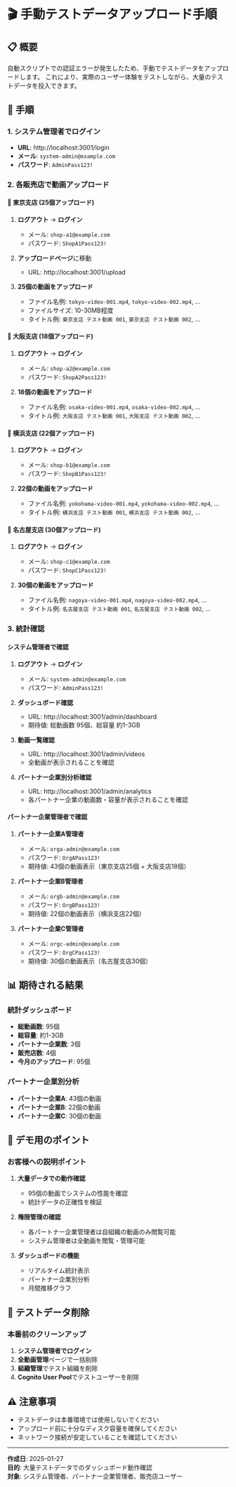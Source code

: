 # 🎬 手動テストデータアップロード手順

## 📋 概要

自動スクリプトでの認証エラーが発生したため、手動でテストデータをアップロードします。
これにより、実際のユーザー体験をテストしながら、大量のテストデータを投入できます。

## 🚀 手順

### 1. システム管理者でログイン
- **URL**: http://localhost:3001/login
- **メール**: `system-admin@example.com`
- **パスワード**: `AdminPass123!`

### 2. 各販売店で動画アップロード

#### 🏪 東京支店 (25個アップロード)
1. **ログアウト** → **ログイン**
   - メール: `shop-a1@example.com`
   - パスワード: `ShopA1Pass123!`

2. **アップロードページ**に移動
   - URL: http://localhost:3001/upload

3. **25個の動画をアップロード**
   - ファイル名例: `tokyo-video-001.mp4`, `tokyo-video-002.mp4`, ...
   - ファイルサイズ: 10-30MB程度
   - タイトル例: `東京支店 テスト動画 001`, `東京支店 テスト動画 002`, ...

#### 🏪 大阪支店 (18個アップロード)
1. **ログアウト** → **ログイン**
   - メール: `shop-a2@example.com`
   - パスワード: `ShopA2Pass123!`

2. **18個の動画をアップロード**
   - ファイル名例: `osaka-video-001.mp4`, `osaka-video-002.mp4`, ...
   - タイトル例: `大阪支店 テスト動画 001`, `大阪支店 テスト動画 002`, ...

#### 🏪 横浜支店 (22個アップロード)
1. **ログアウト** → **ログイン**
   - メール: `shop-b1@example.com`
   - パスワード: `ShopB1Pass123!`

2. **22個の動画をアップロード**
   - ファイル名例: `yokohama-video-001.mp4`, `yokohama-video-002.mp4`, ...
   - タイトル例: `横浜支店 テスト動画 001`, `横浜支店 テスト動画 002`, ...

#### 🏪 名古屋支店 (30個アップロード)
1. **ログアウト** → **ログイン**
   - メール: `shop-c1@example.com`
   - パスワード: `ShopC1Pass123!`

2. **30個の動画をアップロード**
   - ファイル名例: `nagoya-video-001.mp4`, `nagoya-video-002.mp4`, ...
   - タイトル例: `名古屋支店 テスト動画 001`, `名古屋支店 テスト動画 002`, ...

### 3. 統計確認

#### システム管理者で確認
1. **ログアウト** → **ログイン**
   - メール: `system-admin@example.com`
   - パスワード: `AdminPass123!`

2. **ダッシュボード確認**
   - URL: http://localhost:3001/admin/dashboard
   - 期待値: 総動画数 95個、総容量 約1-3GB

3. **動画一覧確認**
   - URL: http://localhost:3001/admin/videos
   - 全動画が表示されることを確認

4. **パートナー企業別分析確認**
   - URL: http://localhost:3001/admin/analytics
   - 各パートナー企業の動画数・容量が表示されることを確認

#### パートナー企業管理者で確認
1. **パートナー企業A管理者**
   - メール: `orga-admin@example.com`
   - パスワード: `OrgAPass123!`
   - 期待値: 43個の動画表示（東京支店25個 + 大阪支店18個）

2. **パートナー企業B管理者**
   - メール: `orgb-admin@example.com`
   - パスワード: `OrgBPass123!`
   - 期待値: 22個の動画表示（横浜支店22個）

3. **パートナー企業C管理者**
   - メール: `orgc-admin@example.com`
   - パスワード: `OrgCPass123!`
   - 期待値: 30個の動画表示（名古屋支店30個）

## 📊 期待される結果

### 統計ダッシュボード
- **総動画数**: 95個
- **総容量**: 約1-3GB
- **パートナー企業数**: 3個
- **販売店数**: 4個
- **今月のアップロード**: 95個

### パートナー企業別分析
- **パートナー企業A**: 43個の動画
- **パートナー企業B**: 22個の動画
- **パートナー企業C**: 30個の動画

## 🎯 デモ用のポイント

### お客様への説明ポイント
1. **大量データでの動作確認**
   - 95個の動画でシステムの性能を確認
   - 統計データの正確性を検証

2. **権限管理の確認**
   - 各パートナー企業管理者は自組織の動画のみ閲覧可能
   - システム管理者は全動画を閲覧・管理可能

3. **ダッシュボードの機能**
   - リアルタイム統計表示
   - パートナー企業別分析
   - 月間推移グラフ

## 🧹 テストデータ削除

### 本番前のクリーンアップ
1. **システム管理者でログイン**
2. **全動画管理**ページで一括削除
3. **組織管理**でテスト組織を削除
4. **Cognito User Pool**でテストユーザーを削除

## ⚠️ 注意事項

- テストデータは本番環境では使用しないでください
- アップロード前に十分なディスク容量を確保してください
- ネットワーク接続が安定していることを確認してください

---

**作成日**: 2025-01-27  
**目的**: 大量テストデータでのダッシュボード動作確認  
**対象**: システム管理者、パートナー企業管理者、販売店ユーザー

